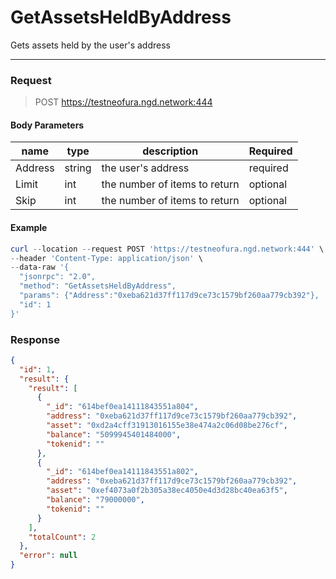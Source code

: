 # GetAssetsHeldByAddress
Gets assets held by the user's address
<hr>

### Request

> POST https://testneofura.ngd.network:444

#### Body Parameters

|    name    | type | description | Required |
| ---------- | --- |    ------    | ----|
| Address    | string|  the user's address| required|
| Limit    | int|  the number of items to return| optional|
| Skip    | int|  the number of items to return| optional |


#### Example
```powershell
curl --location --request POST 'https://testneofura.ngd.network:444' \
--header 'Content-Type: application/json' \
--data-raw '{
  "jsonrpc": "2.0",
  "method": "GetAssetsHeldByAddress",
  "params": {"Address":"0xeba621d37ff117d9ce73c1579bf260aa779cb392"},
  "id": 1
}'
```
### Response
```json
{
  "id": 1,
  "result": {
    "result": [
      {
        "_id": "614bef0ea14111843551a804",
        "address": "0xeba621d37ff117d9ce73c1579bf260aa779cb392",
        "asset": "0xd2a4cff31913016155e38e474a2c06d08be276cf",
        "balance": "5099945401484000",
        "tokenid": ""
      },
      {
        "_id": "614bef0ea14111843551a802",
        "address": "0xeba621d37ff117d9ce73c1579bf260aa779cb392",
        "asset": "0xef4073a0f2b305a38ec4050e4d3d28bc40ea63f5",
        "balance": "79000000",
        "tokenid": ""
      }
    ],
    "totalCount": 2
  },
  "error": null
}
```
